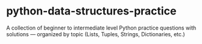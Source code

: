 # python-data-structures-practice
A collection of beginner to intermediate level Python practice questions with solutions — organized by topic (Lists, Tuples, Strings, Dictionaries, etc.)
